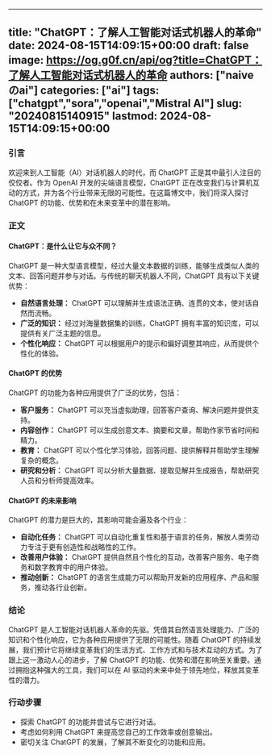 
---
title: "ChatGPT：了解人工智能对话式机器人的革命"
date: 2024-08-15T14:09:15+00:00
draft: false
image: https://og.g0f.cn/api/og?title=ChatGPT：了解人工智能对话式机器人的革命
authors: ["naiveのai"]
categories: ["ai"]
tags: ["chatgpt","sora","openai","Mistral AI"]
slug: "20240815140915"
lastmod: 2024-08-15T14:09:15+00:00
---
### 引言

欢迎来到人工智能（AI）对话机器人的时代，而 ChatGPT 正是其中最引人注目的佼佼者。作为 OpenAI 开发的尖端语言模型，ChatGPT 正在改变我们与计算机互动的方式，并为各个行业带来无限的可能性。在这篇博文中，我们将深入探讨 ChatGPT 的功能、优势和在未来变革中的潜在影响。

### 正文

#### ChatGPT：是什么让它与众不同？

ChatGPT 是一种大型语言模型，经过大量文本数据的训练，能够生成类似人类的文本、回答问题并参与对话。与传统的聊天机器人不同，ChatGPT 具有以下关键优势：

* **自然语言处理：** ChatGPT 可以理解并生成语法正确、连贯的文本，使对话自然而流畅。
* **广泛的知识：** 经过对海量数据集的训练，ChatGPT 拥有丰富的知识库，可以提供有关广泛主题的信息。
* **个性化响应：** ChatGPT 可以根据用户的提示和偏好调整其响应，从而提供个性化的体验。

#### ChatGPT 的优势

ChatGPT 的功能为各种应用提供了广泛的优势，包括：

* **客户服务：** ChatGPT 可以充当虚拟助理，回答客户查询、解决问题并提供支持。
* **内容创作：** ChatGPT 可以生成创意文本、摘要和文章，帮助作家节省时间和精力。
* **教育：** ChatGPT 可以个性化学习体验，回答问题、提供解释并帮助学生理解复杂的概念。
* **研究和分析：** ChatGPT 可以分析大量数据、提取见解并生成报告，帮助研究人员和分析师提高效率。

#### ChatGPT 的未来影响

ChatGPT 的潜力是巨大的，其影响可能会遍及各个行业：

* **自动化任务：** ChatGPT 可以自动化重复性和基于语言的任务，解放人类劳动力专注于更有创造性和战略性的工作。
* **改善用户体验：** ChatGPT 提供自然且个性化的互动，改善客户服务、电子商务和数字教育中的用户体验。
* **推动创新：** ChatGPT 的语言生成能力可以帮助开发新的应用程序、产品和服务，推动各行业创新。

### 结论

ChatGPT 是人工智能对话机器人革命的先驱。凭借其自然语言处理能力、广泛的知识和个性化响应，它为各种应用提供了无限的可能性。随着 ChatGPT 的持续发展，我们预计它将继续变革我们的生活方式、工作方式和与技术互动的方式。为了跟上这一激动人心的进步，了解 ChatGPT 的功能、优势和潜在影响至关重要。通过拥抱这种强大的工具，我们可以在 AI 驱动的未来中处于领先地位，释放其变革性的潜力。

### 行动步骤

* 探索 ChatGPT 的功能并尝试与它进行对话。
* 考虑如何利用 ChatGPT 来提高您自己的工作效率或创意输出。
* 密切关注 ChatGPT 的发展，了解其不断变化的功能和应用。